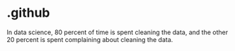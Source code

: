 # .github
In data science, 80 percent of time is spent cleaning the data, and the other 20 percent is spent complaining about cleaning the data.
